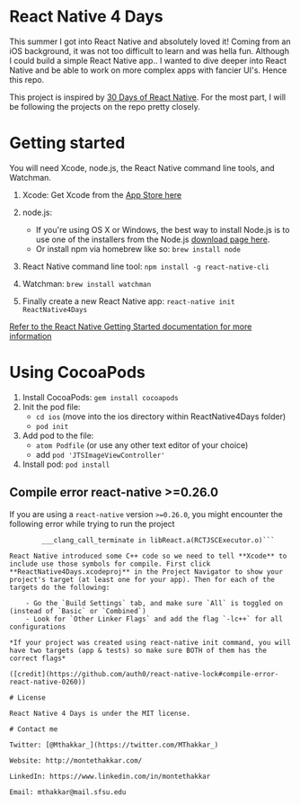 # React Native 4 Days

This summer I got into React Native and absolutely loved it! Coming from an iOS background, it was not too difficult to learn and was hella fun. Although I could build a simple React Native app.. I wanted to dive deeper into React Native and be able to work on more complex apps with fancier UI's. Hence this repo.

This project is inspired by [30 Days of React Native](https://github.com/fangwei716/30-days-of-react-native). For the most part, I will be following the projects on the repo pretty closely.

# Getting started

You will need Xcode, node.js, the React Native command line tools, and Watchman.

1. Xcode: Get Xcode from the [App Store here](https://itunes.apple.com/us/app/xcode/id497799835?mt=12)
2. node.js:

    - If you're using OS X or Windows, the best way to install Node.js is to use one of the installers from the Node.js [download page here](https://nodejs.org/en/download/).
    - Or install npm via homebrew like so: `brew install node`

3. React Native command line tool: `npm install -g react-native-cli`
4. Watchman: `brew install watchman`
5. Finally create a new React Native app: `react-native init ReactNative4Days`

[Refer to the React Native Getting Started documentation for more information](https://facebook.github.io/react-native/docs/getting-started.html)

# Using CocoaPods
1. Install CocoaPods: `gem install cocoapods`
2. Init the pod file:
    - `cd ios` (move into the ios directory within ReactNative4Days folder)
    - `pod init`
3. Add pod to the file:
    - `atom Podfile` (or use any other text editor of your choice)
    - add `pod 'JTSImageViewController'`
4. Install pod: `pod install`

## Compile error react-native >=0.26.0

If you are using a `react-native` version `>=0.26.0`, you might encounter the following error while trying to run the project

```"std::terminate()", referenced from:
        ___clang_call_terminate in libReact.a(RCTJSCExecutor.o)```

React Native introduced some C++ code so we need to tell **Xcode** to include use those symbols for compile. First click **ReactNative4Days.xcodeproj** in the Project Navigator to show your project's target (at least one for your app). Then for each of the targets do the following:

    - Go the `Build Settings` tab, and make sure `All` is toggled on (instead of `Basic` or `Combined`)
    - Look for `Other Linker Flags` and add the flag `-lc++` for all configurations

*If your project was created using react-native init command, you will have two targets (app & tests) so make sure BOTH of them has the correct flags*

([credit](https://github.com/auth0/react-native-lock#compile-error-react-native-0260))

# License

React Native 4 Days is under the MIT license.

# Contact me

Twitter: [@Mthakkar_](https://twitter.com/MThakkar_)

Website: http://montethakkar.com/

LinkedIn: https://www.linkedin.com/in/montethakkar

Email: mthakkar@mail.sfsu.edu
